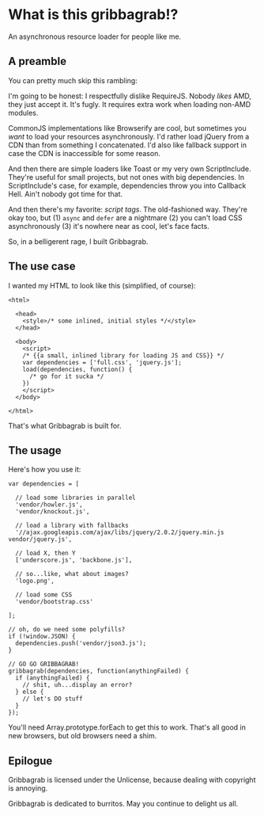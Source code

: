 What is this gribbagrab!?
=========================

An asynchronous resource loader for people like me.

A preamble
----------

You can pretty much skip this rambling:

I'm going to be honest: I respectfully dislike RequireJS. Nobody _likes_ AMD, they just accept it. It's fugly. It requires extra work when loading non-AMD modules.

CommonJS implementations like Browserify are cool, but sometimes you _want_ to load your resources asynchronously. I'd rather load jQuery from a CDN than from something I concatenated. I'd also like fallback support in case the CDN is inaccessible for some reason.

And then there are simple loaders like Toast or my very own ScriptInclude. They're useful for small projects, but not ones with big dependencies. In ScriptInclude's case, for example, dependencies throw you into Callback Hell. Ain't nobody got time for that.

And then there's my favorite: _script tags_. The old-fashioned way. They're okay too, but (1) `async` and `defer` are a nightmare (2) you can't load CSS asynchronously (3) it's nowhere near as cool, let's face facts.

So, in a belligerent rage, I built Gribbagrab.

The use case
------------

I wanted my HTML to look like this (simplified, of course):

    <html>

      <head>
        <style>/* some inlined, initial styles */</style>
      </head>

      <body>
        <script>
        /* {{a small, inlined library for loading JS and CSS}} */
        var dependencies = ['full.css', 'jquery.js'];
        load(dependencies, function() {
          /* go for it sucka */
        })
        </script>
      </body>

    </html>

That's what Gribbagrab is built for.

The usage
---------

Here's how you use it:

    var dependencies = [

      // load some libraries in parallel
      'vendor/howler.js',
      'vendor/knockout.js',

      // load a library with fallbacks
      '//ajax.googleapis.com/ajax/libs/jquery/2.0.2/jquery.min.js vendor/jquery.js',

      // load X, then Y
      ['underscore.js', 'backbone.js'],

      // so...like, what about images?
      'logo.png',

      // load some CSS
      'vendor/bootstrap.css'

    ];

    // oh, do we need some polyfills?
    if (!window.JSON) {
      dependencies.push('vendor/json3.js');
    }

    // GO GO GRIBBAGRAB!
    gribbagrab(dependencies, function(anythingFailed) {
      if (anythingFailed) {
        // shit, uh...display an error?
      } else {
        // let's DO stuff
      }
    });

You'll need Array.prototype.forEach to get this to work. That's all good in new browsers, but old browsers need a shim.

Epilogue
--------

Gribbagrab is licensed under the Unlicense, because dealing with copyright is annoying.

Gribbagrab is dedicated to burritos. May you continue to delight us all.
